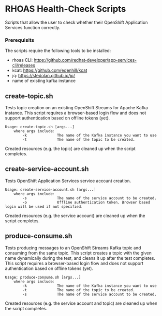 # RHOAS Health-Check Scripts

Scripts that allow the user to check whether their OpenShift Application Services function correctly.

### Prerequisits
The scripts require the following tools to be installed:
- rhoas CLI: https://github.com/redhat-developer/app-services-cli/releases
- kcat: https://github.com/edenhill/kcat
- jq: https://stedolan.github.io/jq/
- name of existing kafka instance  

## create-topic.sh
Tests topic creation on an existing OpenShift Streams for Apache Kafka instance. This script requires a browser-based login flow and does not support authentication based on offline tokens (yet).

```
Usage: create-topic.sh [args...]
    where args include:
        -k              The name of the Kafka instance you want to use
        -t              The name of the topic to be created.
```

Created resources (e.g. the topic) are cleaned up when the script completes.

## create-service-account.sh
Tests OpenShift Application Services service account creation.

```
Usage: create-service-account.sh [args...]
    where args include:
        -s              The name of the service account to be created.
        -o              Offline authentication token. Browser based login will be used if not specified.
```

Created resources (e.g. the service account) are cleaned up when the script completes.

## produce-consume.sh
Tests producing messages to an OpenShift Streams Kafka topic and consuming from the same topic. This script creates a topic with the given name dynamically during the test, and cleans it up after the test completes. This script requires a browser-based login flow and does not support authentication based on offline tokens (yet).

```
Usage: produce-consume.sh [args...]
    where args include:
        -k              The name of the Kafka instance you want to use
        -t              The name of the topic to be created.
        -s              The name of the service account to be created.
```

Created resources (e.g. the service account and topic) are cleaned up when the script completes.